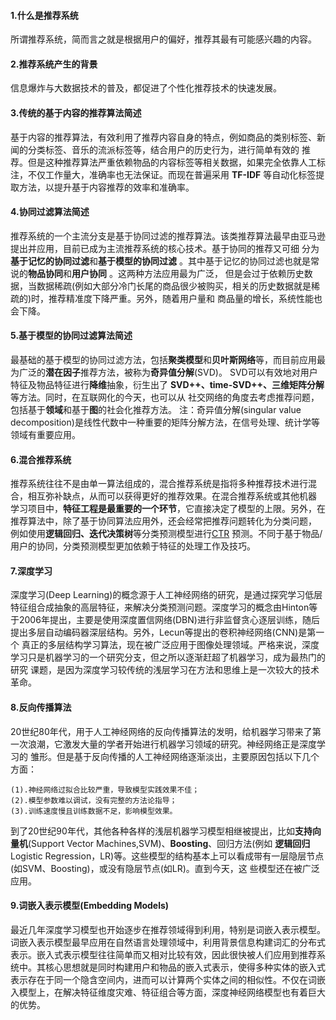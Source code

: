 #### 1.什么是推荐系统
所谓推荐系统，简而言之就是根据用户的偏好，推荐其最有可能感兴趣的内容。

#### 2.推荐系统产生的背景
信息爆炸与大数据技术的普及，都促进了个性化推荐技术的快速发展。

#### 3.传统的基于内容的推荐算法简述
基于内容的推荐算法，有效利用了推荐内容自身的特点，例如商品的类别标签、新闻的分类标签、音乐的流派标签等，结合用户的历史行为，进行简单有效的
推荐。但是这种推荐算法严重依赖物品的内容标签等相关数据，如果完全依靠人工标注，不仅工作量大，准确率也无法保证。而现在普遍采用 **TF-IDF** 
等自动化标签提取方法，以提升基于内容推荐的效率和准确率。

#### 4.协同过滤算法简述
推荐系统的一个主流分支是基于协同过滤的推荐算法。该类推荐算法最早由亚马逊提出并应用，目前已成为主流推荐系统的核心技术。基于协同的推荐又可细
分为**基于记忆的协同过滤**和**基于模型的协同过滤** 。其中基于记忆的协同过滤也就是常说的**物品协同**和**用户协同** 。这两种方法应用最为广泛，
但是会过于依赖历史数据，当数据稀疏(例如大部分冷门长尾的商品很少被购买，相关的历史数据就是稀疏的)时，推荐精准度下降严重。另外，随着用户量和
商品量的增长，系统性能也会下降。

#### 5.基于模型的协同过滤算法简述
最基础的基于模型的协同过滤方法，包括**聚类模型**和**贝叶斯网络**等，而目前应用最为广泛的**潜在因子**推荐方法，被称为**奇异值分解**(SVD)。
SVD可以有效地对用户特征及物品特征进行**降维**抽象，衍生出了 **SVD++、time-SVD++、三维矩阵分解**等方法。同时，在互联网化的今天，也可以从
社交网络的角度去考虑推荐问题，包括基于**领域**和基于**图**的社会化推荐方法。
注：奇异值分解(singular value decomposition)是线性代数中一种重要的矩阵分解方法，在信号处理、统计学等领域有重要应用。

#### 6.混合推荐系统
推荐系统往往不是由单一算法组成的，混合推荐系统是指将多种推荐技术进行混合，相互弥补缺点，从而可以获得更好的推荐效果。在混合推荐系统或其他机器
学习项目中，**特征工程是最重要的一个环节**，它直接决定了模型的上限。另外，在推荐算法中，除了基于协同算法应用外，还会经常把推荐问题转化为分类问题，
例如使用**逻辑回归、迭代决策树**等分类预测模型进行<a href="https://baike.baidu.com/item/CTR/10653699?fr=aladdin" target="_blank">CTR</a>
预测。不同于基于物品/用户的协同，分类预测模型更加依赖于特征的处理工作及技巧。

#### 7.深度学习
深度学习(Deep Learning)的概念源于人工神经网络的研究，是通过探究学习低层特征组合成抽象的高层特征，来解决分类预测问题。深度学习的概念由Hinton等
于2006年提出，主要是使用深度置信网络(DBN)进行非监督贪心逐层训练，随后提出多层自动编码器深层结构。另外，Lecun等提出的卷积神经网络(CNN)是第一个
真正的多层结构学习算法，现在被广泛应用于图像处理领域。严格来说，深度学习只是机器学习的一个研究分支，但之所以逐渐赶超了机器学习，成为最热门的研究
课题，是因为深度学习较传统的浅层学习在方法和思维上是一次较大的技术革命。

#### 8.反向传播算法
20世纪80年代，用于人工神经网络的反向传播算法的发明，给机器学习带来了第一次浪潮，它激发大量的学者开始进行机器学习领域的研究。神经网络正是深度学习的
雏形。但是基于反向传播的人工神经网络逐渐淡出，主要原因包括以下几个方面：
```
(1).神经网络过拟合比较严重，导致模型实践效果不佳；
(2).模型参数难以调试，没有完整的方法论指导；
(3).训练速度慢且训练数据不足，影响模型效果。
```
到了20世纪90年代，其他各种各样的浅层机器学习模型相继被提出，比如**支持向量机**(Support Vector Machines,SVM)、**Boosting**、回归方法(例如
**逻辑回归**Logistic Regression，LR)等。这些模型的结构基本上可以看成带有一层隐层节点(如SVM、Boosting)，或没有隐层节点(如LR)。直到今天，这
些模型还在被广泛应用。

#### 9.词嵌入表示模型(Embedding Models)
最近几年深度学习模型也开始逐步在推荐领域得到利用，特别是词嵌入表示模型。词嵌入表示模型最早应用在自然语言处理领域中，利用背景信息构建词汇的分布式
表示。嵌入式表示模型往往简单而又相对比较有效，因此很快被人们应用到推荐系统中。其核心思想就是同时构建用户和物品的嵌入式表示，使得多种实体的嵌入式
表示存在于同一个隐含空间内，进而可以计算两个实体之间的相似性。不仅在词嵌入模型上，在解决特征维度灾难、特征组合等方面，深度神经网络模型也有着巨大
的优势。









